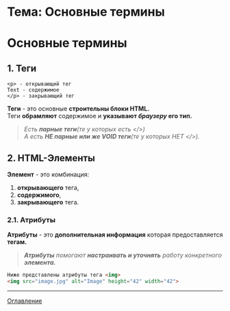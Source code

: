 # Тема: Основные термины
# Основные термины
## 1. Теги
    <p> - открывающий тег
    Text - содержимое
    </p> - закрывающий тег
    
**Теги** - это основные **строительны блоки HTML.**  
Теги **обрамляют** содержимое и **указывают _браузеру_ его тип.**  
>_Есть **парные теги**(те у которых есть </>)  
>А есть **НЕ парные или же VOID теги**(те у которых НЕТ </>)._  
## 2. HTML-Элементы
**Элемент** - это комбинация:
1. **открывающего** тега,
2. **содержимого**, 
3. **закрывающего** тега.

### 2.1. Атрибуты
**Атрибуты** - это **дополнительная информация** которая предоставляется **тегам.**  
>_**Атрибуты** помогают **настраивать и уточнять** работу конкретного **элемента.**_
```HTML
Ниже представлены атрибуты тега <img>
<img src="image.jpg" alt="Image" height="42" width="42">
```


***
[Оглавление](./../001_markdown/03_menu.md)